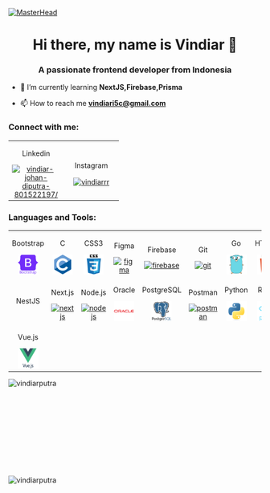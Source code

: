 [![MasterHead](https://i.ibb.co/GCdGNtL/modern-green-coming-soon-Banner-Landscape.gif)](https://github.com/vindiarputra)

<h1 align="center">Hi there, my name is Vindiar 👋</h1>
<h3 align="center">A passionate frontend developer from Indonesia</h3>

- 🌱 I’m currently learning **NextJS,Firebase,Prisma**

- 📫 How to reach me **vindiari5c@gmail.com**

<h3 align="left">Connect with me:</h3>
    <table>
      <tr>
        <td align="center" width="96">
          <p>Linkedin</p>
          <a href="https://linkedin.com/in/vindiar-johan-diputra-801522197/" target="blank"
            ><img align="center" src="https://raw.githubusercontent.com/rahuldkjain/github-profile-readme-generator/master/src/images/icons/Social/linked-in-alt.svg" alt="vindiar-johan-diputra-801522197/" height="30" width="40"
          /></a>
        </td>
        <td align="center" width="96">
          <p>Instagram</p>
          <a href="https://instagram.com/vindiarrr" target="blank"
            ><img align="center" src="https://raw.githubusercontent.com/rahuldkjain/github-profile-readme-generator/master/src/images/icons/Social/instagram.svg" alt="vindiarrr" height="30" width="40"
          /></a>
        </td>
      </tr>
    </table>

    
<h3 align="left">Languages and Tools:</h3>
    <table align="center">
      <tr>
        <td align="center" width="96">
          <p>Bootstrap</p>
          <a href="https://getbootstrap.com" target="_blank" rel="noreferrer">
            <img src="https://raw.githubusercontent.com/devicons/devicon/master/icons/bootstrap/bootstrap-plain-wordmark.svg" alt="bootstrap" width="40" height="40" />
          </a>
        </td>
        <td align="center" width="96">
          <p>C</p>
          <a href="https://www.cprogramming.com/" target="_blank" rel="noreferrer">
            <img src="https://raw.githubusercontent.com/devicons/devicon/master/icons/c/c-original.svg" alt="c" width="40" height="40" />
          </a>
        </td>
        <td align="center" width="96">
          <p>CSS3</p>
          <a href="https://www.w3schools.com/css/" target="_blank" rel="noreferrer">
            <img src="https://raw.githubusercontent.com/devicons/devicon/master/icons/css3/css3-original-wordmark.svg" alt="css3" width="40" height="40" />
          </a>
        </td>
        <td align="center" width="96">
          <p>Figma</p>
          <a href="https://www.figma.com/" target="_blank" rel="noreferrer">
            <img src="https://www.vectorlogo.zone/logos/figma/figma-icon.svg" alt="figma" width="40" height="40" />
          </a>
        </td>
        <td align="center" width="96">
          <p>Firebase</p>
          <a href="https://firebase.google.com/" target="_blank" rel="noreferrer">
            <img src="https://www.vectorlogo.zone/logos/firebase/firebase-icon.svg" alt="firebase" width="40" height="40" />
          </a>
        </td>
        <td align="center" width="96">
          <p>Git</p>
          <a href="https://git-scm.com/" target="_blank" rel="noreferrer">
            <img src="https://www.vectorlogo.zone/logos/git-scm/git-scm-icon.svg" alt="git" width="40" height="40" />
          </a>
        </td>
        <td align="center" width="96">
          <p>Go</p>
          <a href="https://golang.org" target="_blank" rel="noreferrer">
            <img src="https://raw.githubusercontent.com/devicons/devicon/master/icons/go/go-original.svg" alt="go" width="40" height="40" />
          </a>
        </td>
        <td align="center" width="96">
          <p>HTML5</p>
          <a href="https://www.w3.org/html/" target="_blank" rel="noreferrer">
            <img src="https://raw.githubusercontent.com/devicons/devicon/master/icons/html5/html5-original-wordmark.svg" alt="html5" width="40" height="40" />
          </a>
        </td>
        <td align="center" width="96">
          <p>JavaScript</p>
          <a href="https://developer.mozilla.org/en-US/docs/Web/JavaScript" target="_blank" rel="noreferrer">
            <img src="https://raw.githubusercontent.com/devicons/devicon/master/icons/javascript/javascript-original.svg" alt="javascript" width="40" height="40" />
          </a>
        </td>
        <td align="center" width="96">
          <p>Materialize</p>
          <a href="https://materializecss.com/" target="_blank" rel="noreferrer">
            <img src="https://raw.githubusercontent.com/prplx/svg-logos/5585531d45d294869c4eaab4d7cf2e9c167710a9/svg/materialize.svg" alt="materialize" width="40" height="40" />
          </a>
        </td>
      </tr>
      <tr>
        <td align="center" width="96">
          <p>NestJS</p>
          <a href="https://nestjs.com/" target="_blank" rel="noreferrer">
            <link rel="stylesheet" type='text/css' href="https://cdn.jsdelivr.net/gh/devicons/devicon@latest/devicon.min.css" />
          </a>
        </td>
        <td align="center" width="96">
          <p>Next.js</p>
          <a href="https://nextjs.org/" target="_blank" rel="noreferrer">
            <img src="https://hackernoon.imgix.net/images/7FHeR383huUAovH1GLgM3KFQYh12-ugc3zlc.jpeg" alt="nextjs" width="80" height="40" />
          </a>
        </td>
        <td align="center" width="96">
          <p>Node.js</p>
          <a href="https://nodejs.org" target="_blank" rel="noreferrer">
            <img src="https://www.vectorlogo.zone/logos/nodejs/nodejs-ar21.png" alt="nodejs" width="80" height="40" />
          </a>
        </td>
        <td align="center" width="96">
          <p>Oracle</p>
          <a href="https://www.oracle.com/" target="_blank" rel="noreferrer">
            <img src="https://raw.githubusercontent.com/devicons/devicon/master/icons/oracle/oracle-original.svg" alt="oracle" width="40" height="40" />
          </a>
        </td>
        <td align="center" width="96">
          <p>PostgreSQL</p>
          <a href="https://www.postgresql.org" target="_blank" rel="noreferrer">
            <img src="https://raw.githubusercontent.com/devicons/devicon/master/icons/postgresql/postgresql-original-wordmark.svg" alt="postgresql" width="40" height="40" />
          </a>
        </td>
        <td align="center" width="96">
          <p>Postman</p>
          <a href="https://postman.com" target="_blank" rel="noreferrer">
            <img src="https://www.vectorlogo.zone/logos/getpostman/getpostman-icon.svg" alt="postman" width="40" height="40" />
          </a>
        </td>
        <td align="center" width="96">
          <p>Python</p>
          <a href="https://www.python.org" target="_blank" rel="noreferrer">
            <img src="https://raw.githubusercontent.com/devicons/devicon/master/icons/python/python-original.svg" alt="python" width="40" height="40" />
          </a>
        </td>
        <td align="center" width="96">
          <p>React</p>
          <a href="https://reactjs.org/" target="_blank" rel="noreferrer">
            <img src="https://raw.githubusercontent.com/devicons/devicon/master/icons/react/react-original-wordmark.svg" alt="react" width="40" height="40" />
          </a>
        </td>
        <td align="center" width="96">
          <p>Sass</p>
          <a href="https://sass-lang.com" target="_blank" rel="noreferrer">
            <img src="https://raw.githubusercontent.com/devicons/devicon/master/icons/sass/sass-original.svg" alt="sass" width="40" height="40" />
          </a>
        </td>
        <td align="center" width="96">
          <p>Tailwind CSS</p>
          <a href="https://tailwindcss.com/" target="_blank" rel="noreferrer">
            <img src="https://www.vectorlogo.zone/logos/tailwindcss/tailwindcss-icon.svg" alt="tailwind" width="40" height="40" />
          </a>
        </td>
      </tr>
      <tr>
        <td align="center" width="96">
          <p>Vue.js</p>
          <a href="https://vuejs.org/" target="_blank" rel="noreferrer">
            <img src="https://raw.githubusercontent.com/devicons/devicon/master/icons/vuejs/vuejs-original-wordmark.svg" alt="vuejs" width="40" height="40" />
          </a>
        </td>
      </tr>
    </table>
    
<div style="display: inline-block;">
  <img align="left" src="https://github-readme-stats.vercel.app/api?username=vindiarputra&show_icons=true&locale=en&theme=tokyonight" alt="vindiarputra" width="400" height="190" />
</div>

<div style="display: inline-block;">
  <img align="left" src="http://github-profile-summary-cards.vercel.app/api/cards/most-commit-language?username=vindiarputra&theme=tokyonight" alt="vindiarputra" width="400" height="190" />
</div>



